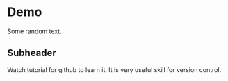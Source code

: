 # Demo

Some random text.

## Subheader

Watch tutorial for github to learn it. It is very useful skill for version control.
